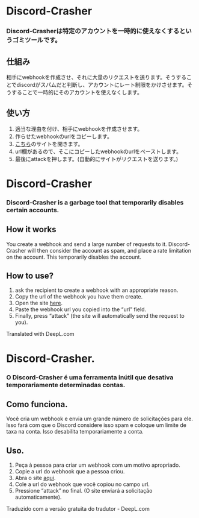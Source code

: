 # Discord-Crasher
### Discord-Crasherは特定のアカウントを一時的に使えなくするというゴミツールです。
## 仕組み
相手にwebhookを作成させ、それに大量のリクエストを送ります。そうすることでdiscordがスパムだと判断し、アカウントにレート制限をかけさせます。そうすることで一時的にそのアカウントを使えなくします。
## 使い方
1. 適当な理由を付け、相手にwebhookを作成させます。
2. 作らせたwebhookのurlをコピーします。
3. [こちら](https://dcrasher.ext.rocks)のサイトを開きます。
4. url欄があるので、そこにコピーしたwebhookのurlをペーストします。
5. 最後にattackを押します。(自動的にサイトがリクエストを送ります。)

# Discord-Crasher
### Discord-Crasher is a garbage tool that temporarily disables certain accounts.
## How it works
You create a webhook and send a large number of requests to it. Discord-Crasher will then consider the account as spam, and place a rate limitation on the account. This temporarily disables the account.
## How to use?
1. ask the recipient to create a webhook with an appropriate reason. 
2. Copy the url of the webhook you have them create. 
3. Open the site [here](https://dcrasher.ext.rocks). 
4. Paste the webhook url you copied into the “url” field.
5. Finally, press “attack” (the site will automatically send the request to you). 

Translated with DeepL.com 

# Discord-Crasher.
### O Discord-Crasher é uma ferramenta inútil que desativa temporariamente determinadas contas.
## Como funciona.
Você cria um webhook e envia um grande número de solicitações para ele. Isso fará com que o Discord considere isso spam e coloque um limite de taxa na conta. Isso desabilita temporariamente a conta.
## Uso.
1. Peça à pessoa para criar um webhook com um motivo apropriado. 
2. Copie a url do webhook que a pessoa criou. 
3. Abra o site [aqui](https://dcrasher.ext.rocks). 
4. Cole a url do webhook que você copiou no campo url. 
5. Pressione “attack” no final. (O site enviará a solicitação automaticamente).

Traduzido com a versão gratuita do tradutor - DeepL.com

